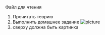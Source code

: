 Файл для чтения
1. Прочитать теорию
2. Выполнить домашнее задание
![picture](https://xiaominfo.ru/wp-content/uploads/2018/01/kak-vstavit-sim-kartu-v-xiaomi-redmi-note-4x-5.jpg)
3. сверху должна быть картинка
